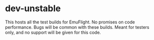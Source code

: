 # dev-unstable

This hosts all the test builds for EmuFlight. No promises on code performance. Bugs will be common with these builds. Meant for testers only, and no support will be given for this code.
